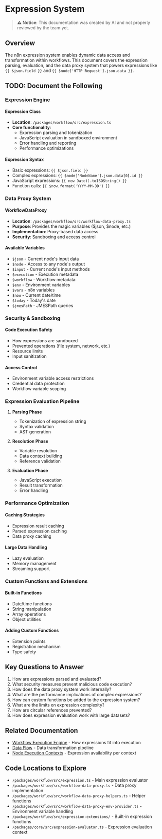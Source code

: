 # Expression System

> **⚠️ Notice**: This documentation was created by AI and not properly reviewed by the team yet.

## Overview

The n8n expression system enables dynamic data access and transformation within workflows. This document covers the expression parsing, evaluation, and the data proxy system that powers expressions like `{{ $json.field }}` and `{{ $node['HTTP Request'].json.data }}`.

## TODO: Document the Following

### Expression Engine

#### Expression Class
- **Location**: `/packages/workflow/src/expression.ts`
- **Core functionality**:
  - Expression parsing and tokenization
  - JavaScript evaluation in sandboxed environment
  - Error handling and reporting
  - Performance optimizations

#### Expression Syntax
- Basic expressions: `{{ $json.field }}`
- Complex expressions: `{{ $node['NodeName'].json.data[0].id }}`
- JavaScript expressions: `{{ new Date().toISOString() }}`
- Function calls: `{{ $now.format('YYYY-MM-DD') }}`

### Data Proxy System

#### WorkflowDataProxy
- **Location**: `/packages/workflow/src/workflow-data-proxy.ts`
- **Purpose**: Provides the magic variables ($json, $node, etc.)
- **Implementation**: Proxy-based data access
- **Security**: Sandboxing and access control

#### Available Variables
- `$json` - Current node's input data
- `$node` - Access to any node's output
- `$input` - Current node's input methods
- `$execution` - Execution metadata
- `$workflow` - Workflow metadata
- `$env` - Environment variables
- `$vars` - n8n variables
- `$now` - Current date/time
- `$today` - Today's date
- `$jmesPath` - JMESPath queries

### Security & Sandboxing

#### Code Execution Safety
- How expressions are sandboxed
- Prevented operations (file system, network, etc.)
- Resource limits
- Input sanitization

#### Access Control
- Environment variable access restrictions
- Credential data protection
- Workflow variable scoping

### Expression Evaluation Pipeline

1. **Parsing Phase**
   - Tokenization of expression string
   - Syntax validation
   - AST generation

2. **Resolution Phase**
   - Variable resolution
   - Data context building
   - Reference validation

3. **Evaluation Phase**
   - JavaScript execution
   - Result transformation
   - Error handling

### Performance Optimization

#### Caching Strategies
- Expression result caching
- Parsed expression caching
- Data proxy caching

#### Large Data Handling
- Lazy evaluation
- Memory management
- Streaming support

### Custom Functions and Extensions

#### Built-in Functions
- Date/time functions
- String manipulation
- Array operations
- Object utilities

#### Adding Custom Functions
- Extension points
- Registration mechanism
- Type safety

## Key Questions to Answer

1. How are expressions parsed and evaluated?
2. What security measures prevent malicious code execution?
3. How does the data proxy system work internally?
4. What are the performance implications of complex expressions?
5. How can custom functions be added to the expression system?
6. What are the limits on expression complexity?
7. How are circular references prevented?
8. How does expression evaluation work with large datasets?

## Related Documentation

- [Workflow Execution Engine](./workflow-execution-engine.md) - How expressions fit into execution
- [Data Flow](./data-flow.md) - Data transformation pipeline
- [Node Execution Contexts](./node-execution-contexts.md) - Expression availability per context

## Code Locations to Explore

- `/packages/workflow/src/expression.ts` - Main expression evaluator
- `/packages/workflow/src/workflow-data-proxy.ts` - Data proxy implementation
- `/packages/workflow/src/workflow-data-proxy-helpers.ts` - Helper functions
- `/packages/workflow/src/workflow-data-proxy-env-provider.ts` - Environment variable handling
- `/packages/workflow/src/expression-extensions/` - Built-in expression functions
- `/packages/core/src/expression-evaluator.ts` - Expression evaluation context